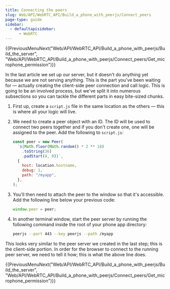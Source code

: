 ```yaml
---
title: Connecting the peers
slug: Web/API/WebRTC_API/Build_a_phone_with_peerjs/Connect_peers
page-type: guide
sidebar:
  - defaultapisidebar:
      - WebRTC
---
```


{{PreviousMenuNext("Web/API/WebRTC_API/Build_a_phone_with_peerjs/Build_the_server", "Web/API/WebRTC_API/Build_a_phone_with_peerjs/Connect_peers/Get_microphone_permission")}}

In the last article we set up our server, but it doesn't do anything yet because we are not serving anything. This is the part you've been waiting for — actually creating the client-side peer connection and call logic. This is going to be an involved process, but we've split it into numerous subsections so you can tackle the different parts in easy bite-sized chunks.

1. First up, create a `script.js` file in the same location as the others — this is where all your logic will live.
2. We need to create a peer object with an ID. The ID will be used to connect two peers together and if you don't create one, one will be assigned to the peer. Add the following to `script.js`:

   ```js
   const peer = new Peer(
     `${Math.floor(Math.random() * 2 ** 18)
       .toString(36)
       .padStart(4, 0)}`,
     {
       host: location.hostname,
       debug: 1,
       path: "/myapp",
     },
   );
   ```

3. You'll then need to attach the peer to the window so that it's accessible. Add the following line below your previous code:

   ```js
   window.peer = peer;
   ```

4. In another terminal window, start the peer server by running the following command inside the root of your phone app directory:

   ```bash
   peerjs --port 443 --key peerjs --path /myapp
   ```

This looks very similar to the peer server we created in the last step; this is the client-side portion. In order for the browser to connect to the running peer server, we need to tell it how; this is what the above line does.

{{PreviousMenuNext("Web/API/WebRTC_API/Build_a_phone_with_peerjs/Build_the_server", "Web/API/WebRTC_API/Build_a_phone_with_peerjs/Connect_peers/Get_microphone_permission")}}
